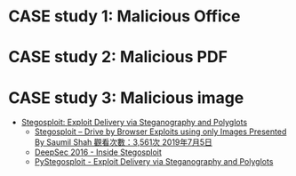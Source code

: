 


# CASE study 1: Malicious Office

# CASE study 2: Malicious PDF

# CASE study 3: Malicious image
- [Stegosploit: Exploit Delivery via Steganography and Polyglots](https://stegosploit.info/)
  - [Stegosploit – Drive by Browser Exploits using only Images Presented By Saumil Shah 觀看次數：3,561次  2019年7月5日](https://www.youtube.com/watch?v=zyLxYfGlGZE)
  - [DeepSec 2016 - Inside Stegosploit](https://vimeo.com/196262819)
  - [PyStegosploit - Exploit Delivery via Steganography and Polyglots](https://github.com/Charmve/PyStegosploit)
